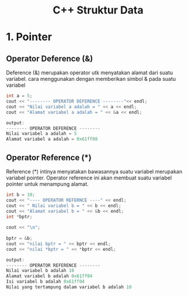 <div align = "center">
  <h1> C++ Struktur Data </h1>
</div>

# 1. Pointer

## Operator Deference (&)

Deference (&) merupakan operator utk menyatakan alamat dari suatu variabel. cara menggunakan dengan memberikan simbol & pada suatu variabel
```cpp
int a = 5;
cout << "-------- OPERATOR DEFERENCE --------"<< endl;
cout << "Nilai variabel a adalah = " << a << endl;
cout << "Alamat variabel a adalah = " << &a << endl;

output:
-------- OPERATOR DEFERENCE --------
Nilai variabel a adalah = 5
Alamat variabel a adalah = 0x61ff08
```


## Operator Reference (*)
Reference (*) intinya menyatakan bawasannya suatu variabel merupakan variabel pointer. Operator	reference ini akan membuat suatu variabel pointer untuk menampung alamat.
```cpp
int b = 10;
cout << "---- OPERATOR REFERNCE ----" << endl;
cout << " Nilai variabel b = " << b << endl;
cout << "Alamat variabel b = " << &b << endl;
int *bptr;
	
cout << "\n";
	
bptr = &b;
cout << "nilai bptr = " << bptr << endl;
cout << "nilai *bptr = " << *bptr << endl;

output:
-------- OPERATOR REFERENCE --------
Nilai variabel b adalah 10
Alamat variabel b adalah 0x61ff04
Isi variabel b adalah 0x61ff04
Nilai yang tertampung dalam variabel b adalah 10
```

